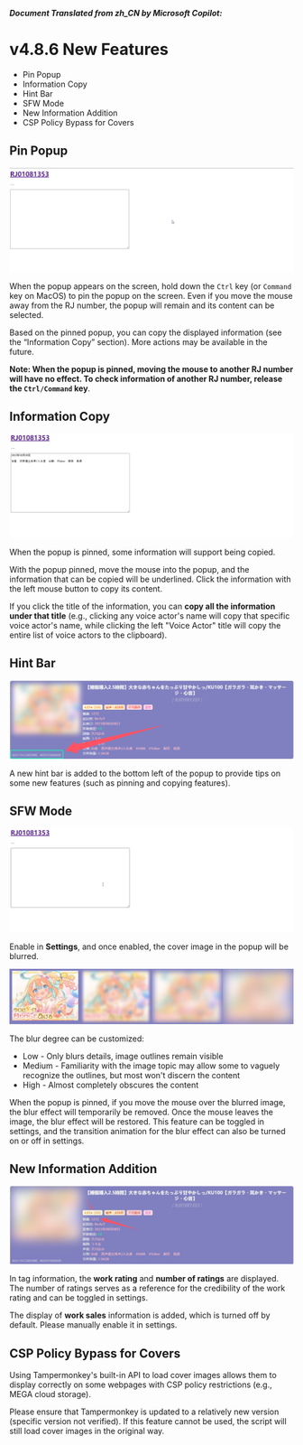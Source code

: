 **_Document Translated from zh_CN by Microsoft Copilot:_**

# v4.8.6 New Features
- Pin Popup
- Information Copy
- Hint Bar
- SFW Mode
- New Information Addition
- CSP Policy Bypass for Covers

## Pin Popup
![pin.gif](pin.gif)

When the popup appears on the screen, hold down the `Ctrl` key (or `Command` key on MacOS) to pin the popup on the screen. Even if you move the mouse away from the RJ number, the popup will remain and its content can be selected.

Based on the pinned popup, you can copy the displayed information (see the “Information Copy” section). More actions may be available in the future.

**Note: When the popup is pinned, moving the mouse to another RJ number will have no effect. To check information of another RJ number, release the `Ctrl/Command` key**.

## Information Copy
![copy.gif](copy.gif)

When the popup is pinned, some information will support being copied.

With the popup pinned, move the mouse into the popup, and the information that can be copied will be underlined. Click the information with the left mouse button to copy its content.

If you click the title of the information, you can **copy all the information under that title** (e.g., clicking any voice actor's name will copy that specific voice actor's name, while clicking the left "Voice Actor" title will copy the entire list of voice actors to the clipboard).

## Hint Bar
![hint.png](hint.png)

A new hint bar is added to the bottom left of the popup to provide tips on some new features (such as pinning and copying features).

## SFW Mode
![sfw.gif](sfw.gif)

Enable in **Settings**, and once enabled, the cover image in the popup will be blurred.

![blur.jpg](blur.jpg)

The blur degree can be customized:
- Low - Only blurs details, image outlines remain visible
- Medium - Familiarity with the image topic may allow some to vaguely recognize the outlines, but most won't discern the content
- High - Almost completely obscures the content

When the popup is pinned, if you move the mouse over the blurred image, the blur effect will temporarily be removed. Once the mouse leaves the image, the blur effect will be restored. This feature can be toggled in settings, and the transition animation for the blur effect can also be turned on or off in settings.

## New Information Addition
![new_info.jpg](new_info.jpg)

In tag information, the **work rating** and **number of ratings** are displayed. The number of ratings serves as a reference for the credibility of the work rating and can be toggled in settings.

The display of **work sales** information is added, which is turned off by default. Please manually enable it in settings.

## CSP Policy Bypass for Covers
Using Tampermonkey's built-in API to load cover images allows them to display correctly on some webpages with CSP policy restrictions (e.g., MEGA cloud storage).

Please ensure that Tampermonkey is updated to a relatively new version (specific version not verified). If this feature cannot be used, the script will still load cover images in the original way.
